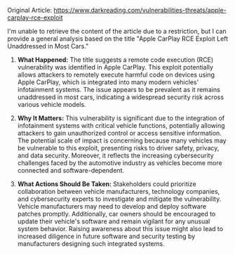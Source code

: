 Original Article: https://www.darkreading.com/vulnerabilities-threats/apple-carplay-rce-exploit

I'm unable to retrieve the content of the article due to a restriction, but I can provide a general analysis based on the title "Apple CarPlay RCE Exploit Left Unaddressed in Most Cars."

1) **What Happened:**
   The title suggests a remote code execution (RCE) vulnerability was identified in Apple CarPlay. This exploit potentially allows attackers to remotely execute harmful code on devices using Apple CarPlay, which is integrated into many modern vehicles' infotainment systems. The issue appears to be prevalent as it remains unaddressed in most cars, indicating a widespread security risk across various vehicle models.

2) **Why It Matters:**
   This vulnerability is significant due to the integration of infotainment systems with critical vehicle functions, potentially allowing attackers to gain unauthorized control or access sensitive information. The potential scale of impact is concerning because many vehicles may be vulnerable to this exploit, presenting risks to driver safety, privacy, and data security. Moreover, it reflects the increasing cybersecurity challenges faced by the automotive industry as vehicles become more connected and software-dependent.

3) **What Actions Should Be Taken:**
   Stakeholders could prioritize collaboration between vehicle manufacturers, technology companies, and cybersecurity experts to investigate and mitigate the vulnerability. Vehicle manufacturers may need to develop and deploy software patches promptly. Additionally, car owners should be encouraged to update their vehicle's software and remain vigilant for any unusual system behavior. Raising awareness about this issue might also lead to increased diligence in future software and security testing by manufacturers designing such integrated systems.